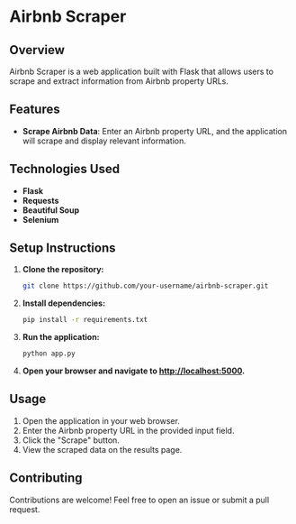# Airbnb Scraper

## Overview

Airbnb Scraper is a web application built with Flask that allows users to scrape and extract information from Airbnb property URLs.

## Features

- **Scrape Airbnb Data**: Enter an Airbnb property URL, and the application will scrape and display relevant information.

## Technologies Used

- **Flask**
- **Requests**
- **Beautiful Soup**
- **Selenium**

## Setup Instructions

1. **Clone the repository:**

    ```bash
    git clone https://github.com/your-username/airbnb-scraper.git
    ```

2. **Install dependencies:**

    ```bash
    pip install -r requirements.txt
    ```

3. **Run the application:**

    ```bash
    python app.py
    ```

4. **Open your browser and navigate to [http://localhost:5000](http://localhost:5000).**

## Usage

1. Open the application in your web browser.
2. Enter the Airbnb property URL in the provided input field.
3. Click the "Scrape" button.
4. View the scraped data on the results page.

## Contributing

Contributions are welcome! Feel free to open an issue or submit a pull request.

